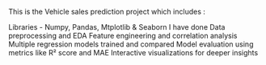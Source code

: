 This is the Vehicle sales prediction project which includes :

Libraries - Numpy, Pandas, Mtplotlib & Seaborn
I have done Data preprocessing and EDA
Feature engineering and correlation analysis
Multiple regression models trained and compared
Model evaluation using metrics like R² score and MAE
Interactive visualizations for deeper insights
